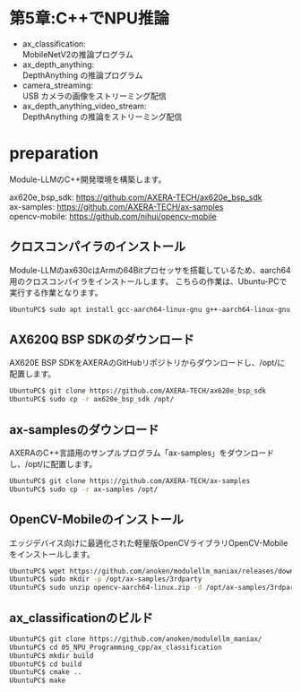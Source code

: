 # 第5章:C++でNPU推論

- ax_classification:<br>
 MobileNetV2の推論プログラム<br>
- ax_depth_anything:<br>
 DepthAnything の推論プログラム<br>
- camera_streaming:<br>
 USB カメラの画像をストリーミング配信<br>
- ax_depth_anything_video_stream:<br>
  DepthAnything の推論をストリーミング配信<br>


#  preparation

Module-LLMのC++開発環境を構築します。<br>

ax620e_bsp_sdk: https://github.com/AXERA-TECH/ax620e_bsp_sdk<br>
ax-samples: https://github.com/AXERA-TECH/ax-samples<br>
opencv-mobile: https://github.com/nihui/opencv-mobile<br>

## クロスコンパイラのインストール

Module-LLMのax630cはArmの64Bitプロセッサを搭載しているため、aarch64用のクロスコンパイラをインストールします。
こちらの作業は、Ubuntu-PCで実行する作業となります。

```bash
UbuntuPC$ sudo apt install gcc-aarch64-linux-gnu g++-aarch64-linux-gnu
```

## AX620Q BSP SDKのダウンロード

AX620E BSP SDKをAXERAのGitHubリポジトリからダウンロードし、/opt/に配置します。

```bash
UbuntuPC$ git clone https://github.com/AXERA-TECH/ax620e_bsp_sdk
UbuntuPC$ sudo cp -r ax620e_bsp_sdk /opt/
```

## ax-samplesのダウンロード

AXERAのC++言語用のサンプルプログラム「ax-samples」をダウンロードし、/opt/に配置します。

```bash
UbuntuPC$ git clone https://github.com/AXERA-TECH/ax-samples
UbuntuPC$ sudo cp -r ax-samples /opt/
```

## OpenCV-Mobileのインストール

エッジデバイス向けに最適化された軽量版OpenCVライブラリOpenCV-Mobileをインストールします。

```bash
UbuntuPC$ wget https://github.com/anoken/modulellm_maniax/releases/download/opencv_mobile/opencv-aarch64-linux.zip
UbuntuPC$ sudo mkdir -p /opt/ax-samples/3rdparty
UbuntuPC$ sudo unzip opencv-aarch64-linux.zip -d /opt/ax-samples/3rdparty
```

## ax_classificationのビルド

```bash
UbuntuPC$ git clone https://github.com/anoken/modulellm_maniax/
UbuntuPC$ cd 05_NPU_Programming_cpp/ax_classification
UbuntuPC$ mkdir build
UbuntuPC$ cd build
UbuntuPC$ cmake ..
UbuntuPC$ make
```
